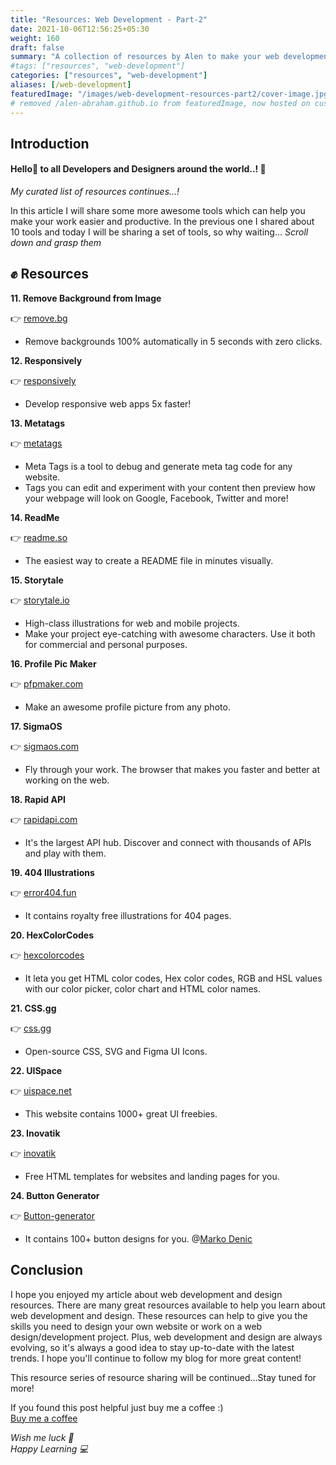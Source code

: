 ```yaml
---
title: "Resources: Web Development - Part-2"
date: 2021-10-06T12:56:25+05:30
weight: 160
draft: false
summary: "A collection of resources by Alen to make your web development process easier."
#tags: ["resources", "web-development"]
categories: ["resources", "web-development"]
aliases: [/web-development]
featuredImage: "/images/web-development-resources-part2/cover-image.jpg"
# removed /alen-abraham.github.io from featuredImage, now hosted on custom domain.
---
```


## Introduction

#### Hello👋 to all Developers and Designers around the world..!  🌈

*My curated list of resources continues...!*

In this article I will share some more awesome tools which can help you make your work easier and productive. In the previous one I shared about 10 tools and today I will be sharing a set of tools, so why waiting...  *Scroll down and grasp them*

## ✊ Resources

**11. Remove Background from Image**

👉 [remove.bg](https://www.remove.bg/)

- Remove backgrounds 100% automatically in 5 seconds with zero clicks.

**12. Responsively**

👉 [responsively](https://responsively.app/)

- Develop responsive web apps 5x faster!

**13. Metatags**

👉 [metatags](https://metatags.io/)

- Meta Tags is a tool to debug and generate meta tag code for any website. 
- Tags you can edit and experiment with your content then preview how your webpage will look on Google, Facebook, Twitter and more!

**14. ReadMe**

👉 [readme.so](https://readme.so/)

- The easiest way to create a README file in minutes visually.

**15. Storytale**

👉 [storytale.io](https://storytale.io/)

- High-class illustrations for web and mobile projects.
- Make your project eye-catching with awesome characters. Use it both for commercial and personal purposes.

**16. Profile Pic Maker**

👉 [pfpmaker.com](https://pfpmaker.com/)

- Make an awesome profile picture from any photo.

**17. SigmaOS**

👉 [sigmaos.com](web.https://sigmaos.com/)

- Fly through your work. The browser that makes you faster and better at working on the web.

**18. Rapid API**

👉 [rapidapi.com](https://rapidapi.com/hub)

- It's the largest API hub. Discover and connect with thousands of APIs and play with them.

**19. 404 Illustrations**

👉 [error404.fun](https://error404.fun/)

- It contains royalty free illustrations for 404 pages.

**20. HexColorCodes**

👉 [hexcolorcodes](https://hexcolorcodes.org/)

- It leta you get HTML color codes, Hex color codes, RGB and HSL values with our color picker, color chart and HTML color names.

**21. CSS.gg**

👉 [css.gg](https://css.gg/)

- Open-source CSS, SVG and Figma UI Icons.

**22. UISpace**

👉 [uispace.net](https://uispace.net/)

- This website contains 1000+ great UI freebies.

**23. Inovatik**

👉 [inovatik](https://inovatik.com/)

- Free HTML templates for websites and landing pages for you.

**24. Button Generator**

👉 [Button-generator](https://markodenic.com/tools/buttons-generator/)

- It contains 100+ button designs for you.  @[Marko Denic](@denic)

## Conclusion

I hope you enjoyed my article about web development and design resources. There are many great resources available to help you learn about web development and design. These resources can help to give you the skills you need to design your own website or work on a web design/development project. Plus, web development and design are always evolving, so it's always a good idea to stay up-to-date with the latest trends. I hope you'll continue to follow my blog for more great content!

This resource series of resource sharing will be continued...Stay tuned for more!

If you found this post helpful just buy me a coffee :)  
[Buy me a coffee](https://www.buymeacoffee.com/alenabraham)

*Wish me luck 🌟*  
*Happy Learning  💻*